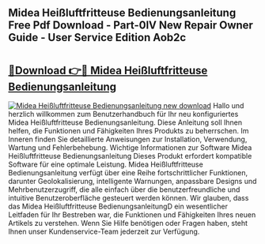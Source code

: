 ## Midea Heißluftfritteuse Bedienungsanleitung Free Pdf Download - Part-0lV New Repair Owner Guide - User Service Edition Aob2c

# <h2><a href="http://df0tuof.blite.top/?on=Midea+Hei%c3%9fluftfritteuse+Bedienungsanleitung">🔗Download 👉🔴 Midea Heißluftfritteuse Bedienungsanleitung</a></h2>

[![Midea Heißluftfritteuse Bedienungsanleitung new download](https://i.imgur.com/lujVjoI.png)](http://df0tuof.blite.top/?on=Midea+Hei%c3%9fluftfritteuse+Bedienungsanleitung)
Hallo und herzlich willkommen zum Benutzerhandbuch für Ihr neu konfiguriertes Midea Heißluftfritteuse Bedienungsanleitung. Diese Anleitung soll Ihnen helfen, die Funktionen und Fähigkeiten Ihres Produkts zu beherrschen. Im Inneren finden Sie detaillierte Anweisungen zur Installation, Verwendung, Wartung und Fehlerbehebung. Wichtige Informationen zur Software Midea Heißluftfritteuse Bedienungsanleitung Dieses Produkt erfordert kompatible Software für eine optimale Leistung. Midea Heißluftfritteuse Bedienungsanleitung verfügt über eine Reihe fortschrittlicher Funktionen, darunter Geolokalisierung, intelligente Warnungen, anpassbare Designs und Mehrbenutzerzugriff, die alle einfach über die benutzerfreundliche und intuitive Benutzeroberfläche gesteuert werden können. Wir glauben, dass das Midea Heißluftfritteuse BedienungsanleitungD ein wesentlicher Leitfaden für Ihr Bestreben war, die Funktionen und Fähigkeiten Ihres neuen Artikels zu verstehen. Wenn Sie Hilfe benötigen oder Fragen haben, steht Ihnen unser Kundenservice-Team jederzeit zur Verfügung.

